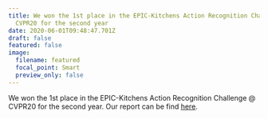```yaml
---
title: We won the 1st place in the EPIC-Kitchens Action Recognition Challenge @
  CVPR20 for the second year
date: 2020-06-01T09:48:47.701Z
draft: false
featured: false
image:
  filename: featured
  focal_point: Smart
  preview_only: false
---
```

We won the 1st place in the EPIC-Kitchens Action Recognition Challenge @ CVPR20 for the second year. Our report can be find <a href="https://yu-wu.net/pdf/epic_report2020.pdf">here</a>.